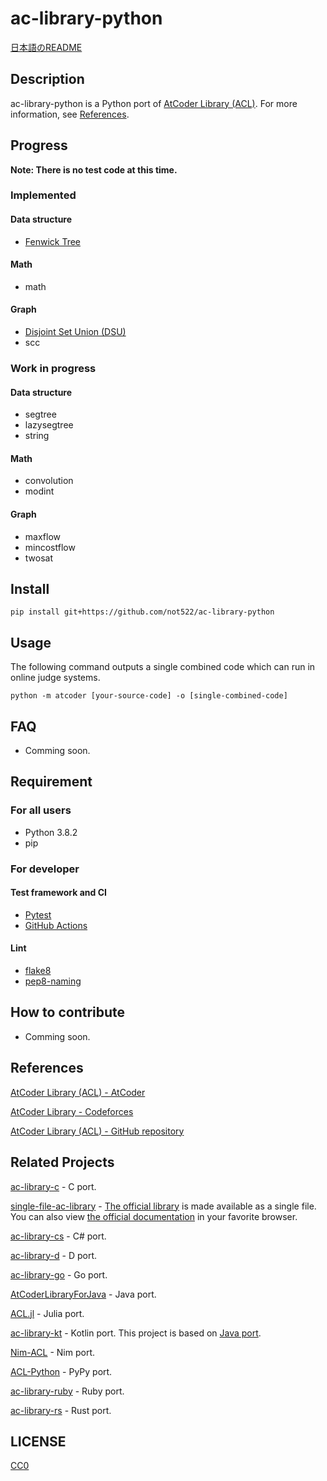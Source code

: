 # ac-library-python

[日本語のREADME](README_ja.md)

## Description

ac-library-python is a Python port of [AtCoder Library (ACL)](https://atcoder.jp/posts/517). For more information, see [References](#References).

## Progress

**Note: There is no test code at this time.**

### Implemented

#### Data structure

+ [Fenwick Tree](https://github.com/atcoder/ac-library/blob/master/document_en/fenwicktree.md)

#### Math

+ math

#### Graph

+ [Disjoint Set Union (DSU)](https://github.com/atcoder/ac-library/blob/master/document_en/dsu.md)
+ scc

### Work in progress

#### Data structure

+ segtree
+ lazysegtree
+ string

#### Math

+ convolution
+ modint

#### Graph

+ maxflow
+ mincostflow
+ twosat

## Install

```
pip install git+https://github.com/not522/ac-library-python
```

## Usage

The following command outputs a single combined code which can run in online judge systems.

```
python -m atcoder [your-source-code] -o [single-combined-code]
```

## FAQ

+ Comming soon.

## Requirement

### For all users

+ Python 3.8.2
+ pip

### For developer

#### Test framework and CI

+ [Pytest](https://docs.pytest.org/en/stable/)
+ [GitHub Actions](https://docs.github.com/en/actions/language-and-framework-guides/using-python-with-github-actions)

#### Lint

+ [flake8](https://pypi.org/project/flake8/)
+ [pep8-naming](https://pypi.org/project/pep8-naming/)

## How to contribute

+ Comming soon.

## References

[AtCoder Library (ACL) - AtCoder](https://atcoder.jp/posts/517)

[AtCoder Library - Codeforces](https://codeforces.com/blog/entry/82400)

[AtCoder Library (ACL) - GitHub repository](https://github.com/atcoder/ac-library)

## Related Projects

[ac-library-c](https://github.com/siumai1223/ac-library-c) - C port.

[single-file-ac-library](https://github.com/TumoiYorozu/single-file-ac-library) - [The official library](https://atcoder.jp/posts/517) is made available as a single file. You can also view [the official documentation](https://tumoiyorozu.github.io/single-file-ac-library/document_ja/) in your favorite browser.

[ac-library-cs](https://github.com/key-moon/ac-library-cs) - C# port.

[ac-library-d](https://github.com/arkark/ac-library-d) - D port.

[ac-library-go](https://github.com/monkukui/ac-library-go) - Go port.

[AtCoderLibraryForJava](https://github.com/NASU41/AtCoderLibraryForJava) - Java port.

[ACL.jl](https://github.com/abap34/ACL.jl) - Julia port.

[ac-library-kt](https://github.com/da-louis/ac-library-kt) - Kotlin port. This project is based on [Java port](https://github.com/NASU41/AtCoderLibraryForJava).

[Nim-ACL](https://github.com/zer0-star/Nim-ACL) - Nim port.

[ACL-Python](https://github.com/Mitarushi/ACL-Python) - PyPy port.

[ac-library-ruby](https://github.com/universato/ac-library-rb) - Ruby port.

[ac-library-rs](https://github.com/rust-lang-ja/ac-library-rs) - Rust port.

## LICENSE

[CC0](https://creativecommons.org/share-your-work/public-domain/cc0)
